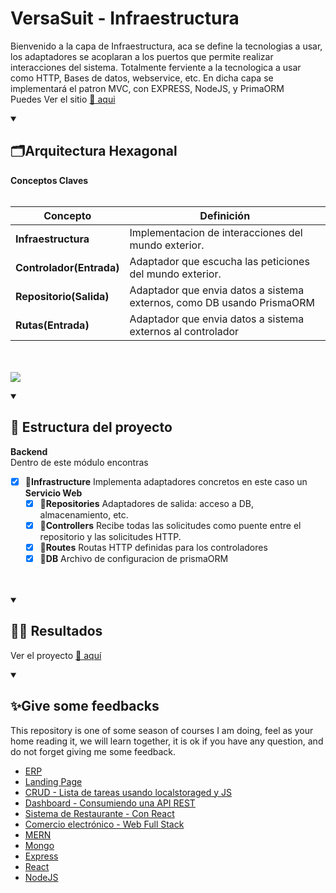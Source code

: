 # VersaSuit - Infraestructura
Bienvenido a la capa de Infraestructura, aca se define la tecnologias a usar,
los adaptadores se acoplaran a los puertos que permite realizar interacciones del sistema.
Totalmente ferviente a la tecnologica a usar como HTTP, Bases de datos, webservice, etc.
En dicha capa se implementará el patron MVC, con EXPRESS, NodeJS, y PrimaORM
<br>
Puedes Ver el sitio <a href="#">🔗 aqui</a>

<details open="">
  <summary><h2>🗂️Arquitectura Hexagonal</h2></summary>
<p dir="auto"> 
<b>Conceptos Claves</b>
<br><br>

| Concepto                   | Definición                                                                       |
| -------------------------- | -------------------------------------------------------------------------------- |
| **Infraestructura**        | Implementacion de interacciones del mundo exterior.                              |
| **Controlador(Entrada)**   | Adaptador que escucha las peticiones del mundo exterior.                         |
| **Repositorio(Salida)**    | Adaptador que envia datos a sistema externos, como DB usando PrismaORM           |
| **Rutas(Entrada)**         | Adaptador que envia datos a sistema externos al controlador                      |

<br><br>
<img src="https://miro.medium.com/v2/resize:fit:1313/1*yR4C1B-YfMh5zqpbHzTyag.png" />    

</p>
</details>


<details open="">
  <summary><h2>🚀 Estructura del proyecto</h2></summary>
<p dir="auto"> 

<b>Backend</b>
<br>
Dentro de este módulo encontras

- [x] 📁<b>Infrastructure</b> Implementa adaptadores concretos en este caso un <b>Servicio Web</b>
    <br>
    - [x] 📁<b>Repositories</b> Adaptadores de salida: acceso a DB, almacenamiento, etc.
      <br>
    - [x] 📁<b>Controllers</b> Recibe todas las solicitudes como puente entre el repositorio y las solicitudes HTTP.
      <br>
    - [x] 📁<b>Routes</b> Routas HTTP definidas para los controladores
      <br>
    - [x] 📁<b>DB</b> Archivo de configuracion de prismaORM
      <br>
    <br><br>
</p>
</details>


<details open="">
  <summary><h2>🤷‍♂️ Resultados</h2></summary>
<p dir="auto"> 
  Ver el proyecto <a href="#">🔗 aquí</a>
  <br>
     
</p>
</details>


<details open="">
  <summary><h2>✨Give some feedbacks</h2></summary>
<p dir="auto">
  This repository is one of some season of courses I am doing, feel as your home reading it, we will learn together, it is ok if you have any question, and do not forget giving me some feedback.
  </br>
  <ul>
    <li><a href="https://github.com/EdwinCruz13/VersaSuit">ERP</a></li>
    <li><a href="https://github.com/EdwinCruz13/LandingPage/">Landing Page</a></li>
    <li><a href="https://github.com/EdwinCruz13/Ucamp-Crud">CRUD - Lista de tareas usando localstoraged y JS</a></li>
    <li><a href="https://github.com/EdwinCruz13/Ucamp-Dashboard/">Dashboard - Consumiendo una API REST</a></li>
    <li><a href="https://github.com/EdwinCruz13/Ucamp-Restaurant">Sistema de Restaurante - Con React</a></li>
    <li><a href="https://github.com/EdwinCruz13/Ucamp-Ecommerce">Comercio electrónico - Web Full Stack</a></li>
    <li><a href="https://github.com/EdwinCruz13/MERN">MERN</a></li>
    <li><a href="#">Mongo</a></li>
    <li><a href="#">Express</a></li>
    <li><a href="#">React</a></li>
    <li><a href="https://github.com/EdwinCruz13/NodeJS-Lesson">NodeJS</a></li>
  </ul>

</p>
</details>

